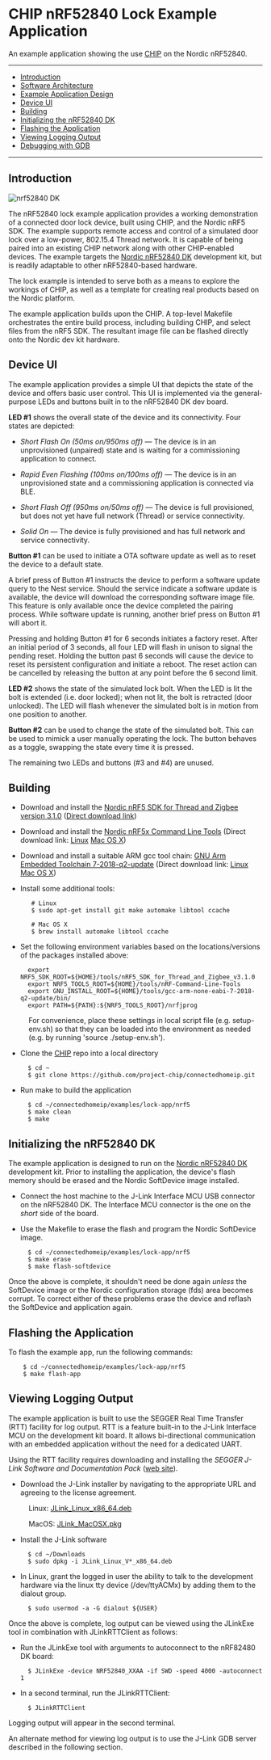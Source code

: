 # CHIP nRF52840 Lock Example Application

An example application showing the use [CHIP](https://github.com/project-chip/connectedhomeip) on the Nordic nRF52840.

<hr>

* [Introduction](#intro)
* [Software Architecture](#software-architecture)
* [Example Application Design](#example-app-design)
* [Device UI](#device-ui)
* [Building](#building)
* [Initializing the nRF52840 DK](#initializing)
* [Flashing the Application](#flashing)
* [Viewing Logging Output](#view-logging)
* [Debugging with GDB](#debugging)

<hr>

<a name="intro"></a>

## Introduction

![nrf52840 DK](doc/images/nrf52840-dk.jpg)

The nRF52840 lock example application provides a working demonstration of a connected door lock device, built using CHIP, and the Nordic nRF5 SDK. The example supports remote access and control of a simulated door lock over a low-power, 802.15.4 Thread network.  It is capable of being paired into an existing CHIP network along with other CHIP-enabled devices. The example targets the [Nordic nRF52840 DK](https://www.nordicsemi.com/Software-and-Tools/Development-Kits/nRF52840-DK) development kit, but is readily adaptable to other nRF52840-based hardware. 

The lock example is intended to serve both as a means to explore the workings of CHIP, as well as a template for creating real products based on the Nordic platform. 

The example application builds upon the CHIP. A top-level Makefile orchestrates the entire build process, including building CHIP, and select files from the nRF5 SDK.  The resultant image file  can be flashed directly onto the Nordic dev kit hardware.

<a name="device-ui"></a>

## Device UI

The example application provides a simple UI that depicts the state of the device and offers basic user control.  This UI is implemented via the general-purpose
LEDs and buttons built in to the nRF52840 DK dev board.

**LED #1** shows the overall state of the device and its connectivity.  Four states are depicted:

- *Short Flash On (50ms on/950ms off)* &mdash; The device is in an unprovisioned (unpaired) state and is waiting for a commissioning application to connect.


- *Rapid Even Flashing (100ms on/100ms off)* &mdash; The device is in an unprovisioned state and a commissioning application is connected via BLE.


- *Short Flash Off (950ms on/50ms off)* &mdash; The device is full provisioned, but does not yet have full network (Thread) or service connectivity.


- *Solid On* &mdash; The device is fully provisioned and has full network and service connectivity.


**Button #1** can be used to initiate a OTA software update as well as to reset the device to a default state. 

A brief press of Button #1 instructs the device to perform a software update query to the Nest service.  Should the service indicate a software update is  available, the device
will download the corresponding software image file.  This feature is only available once the device completed the pairing process. While software update is running, another brief press on Button #1 will abort it.

Pressing and holding Button #1 for 6 seconds initiates a factory reset.  After an initial period of 3 seconds, all four LED will flash in unison to signal the pending reset.  Holding the button past 6 seconds
will cause the device to reset its persistent configuration and initiate a reboot.  The reset action can be cancelled by releasing the button at any point before the 6 second limit.

**LED #2** shows the state of the simulated lock bolt.  When the LED is lit the bolt is extended (i.e. door locked); when not lit, the bolt is retracted (door unlocked).  The LED will flash whenever the simulated bolt is in motion from one position to another.

**Button #2** can be used to change the state of the simulated bolt.  This can be used to mimick a user manually operating the lock.  The button behaves as a toggle, swapping the state every time it is pressed.

The remaining two LEDs and buttons (#3 and #4) are unused.


<a name="building"></a>

## Building

* Download and install the [Nordic nRF5 SDK for Thread and Zigbee version 3.1.0](https://www.nordicsemi.com/Software-and-Tools/Software/nRF5-SDK-for-Thread-and-Zigbee)
([Direct download link](https://www.nordicsemi.com/-/media/Software-and-other-downloads/SDKs/nRF5-SDK-for-Thread/nRF5-SDK-for-Thread-and-Zigbee/nRF5SDKforThreadandZigbeev310c7c4730.zip)) 


* Download and install the [Nordic nRF5x Command Line Tools](https://www.nordicsemi.com/Software-and-Tools/Development-Tools/nRF-Command-Line-Tools/Download)
(Direct download link: 
[Linux](https://www.nordicsemi.com/-/media/Software-and-other-downloads/Desktop-software/nRF-command-line-tools/sw/Versions-10-x-x/nRFCommandLineTools1030Linuxamd64tar.gz) 
[Mac OS X](https://www.nordicsemi.com/-/media/Software-and-other-downloads/Desktop-software/nRF-command-line-tools/sw/Versions-10-x-x/nRF-Command-Line-Tools_10_3_0_OSX.tar))


* Download and install a suitable ARM gcc tool chain: [GNU Arm Embedded Toolchain 7-2018-q2-update](https://developer.arm.com/tools-and-software/open-source-software/developer-tools/gnu-toolchain/gnu-rm/downloads)
(Direct download link: 
[Linux](https://developer.arm.com/-/media/Files/downloads/gnu-rm/7-2018q2/gcc-arm-none-eabi-7-2018-q2-update-linux.tar.bz2) 
[Mac OS X](https://developer.arm.com/-/media/Files/downloads/gnu-rm/7-2018q2/gcc-arm-none-eabi-7-2018-q2-update-mac.tar.bz2)) 


* Install some additional tools:

         # Linux
         $ sudo apt-get install git make automake libtool ccache
         
         # Mac OS X
         $ brew install automake libtool ccache

* Set the following environment variables based on the locations/versions of the packages installed above:

        export NRF5_SDK_ROOT=${HOME}/tools/nRF5_SDK_for_Thread_and_Zigbee_v3.1.0
        export NRF5_TOOLS_ROOT=${HOME}/tools/nRF-Command-Line-Tools
        export GNU_INSTALL_ROOT=${HOME}/tools/gcc-arm-none-eabi-7-2018-q2-update/bin/
        export PATH=${PATH}:${NRF5_TOOLS_ROOT}/nrfjprog

<p style="margin-left: 40px">For convenience, place these settings in local script file (e.g. setup-env.sh) so that they can be loaded into the environment as needed (e.g. by running 'source ./setup-env.sh').</p> 

* Clone the [CHIP](https://github.com/project-chip/connectedhomeip) repo into a local directory

        $ cd ~ 
        $ git clone https://github.com/project-chip/connectedhomeip.git


* Run make to build the application

        $ cd ~/connectedhomeip/examples/lock-app/nrf5
        $ make clean
        $ make


<a name="initializing"></a>

## Initializing the nRF52840 DK

The example application is designed to run on the [Nordic nRF52840 DK](https://www.nordicsemi.com/Software-and-Tools/Development-Kits/nRF52840-DK) development kit.  Prior to installing
the application, the device's flash memory should be erased and the Nordic SoftDevice image installed.

* Connect the host machine to the J-Link Interface MCU USB connector on the nRF52840 DK.  The Interface MCU connector is the one on the *short* side of the board.


* Use the Makefile to erase the flash and program the Nordic SoftDevice image.

        $ cd ~/connectedhomeip/examples/lock-app/nrf5
        $ make erase
        $ make flash-softdevice

Once the above is complete, it shouldn't need be done again *unless* the SoftDevice image or the Nordic configuration storage (fds) area becomes corrupt.  To correct either of these problems
erase the device and reflash the SoftDevice and application again.


<a name="flashing"></a>

## Flashing the Application

To flash the example app, run the following commands:

        $ cd ~/connectedhomeip/examples/lock-app/nrf5
        $ make flash-app


<a name="view-logging"></a>

## Viewing Logging Output

The example application is built to use the SEGGER Real Time Transfer (RTT) facility for log output.  RTT is a feature built-in to the J-Link Interface MCU on the development kit board.
It allows bi-directional communication with an embedded application without the need for a dedicated UART.

Using the RTT facility requires downloading and installing the *SEGGER J-Link Software and Documentation Pack* ([web site](https://www.segger.com/downloads/jlink#J-LinkSoftwareAndDocumentationPack)).

* Download the J-Link installer by navigating to the appropriate URL and agreeing to the license agreement. 

<p style="margin-left: 40px">Linux: <a href="https://www.segger.com/downloads/jlink/JLink_Linux_x86_64.deb">JLink_Linux_x86_64.deb</a></p>
<p style="margin-left: 40px">MacOS: <a href="https://www.segger.com/downloads/jlink/JLink\_MacOSX.pkg">JLink_MacOSX.pkg</a></p>

* Install the J-Link software

        $ cd ~/Downloads
        $ sudo dpkg -i JLink_Linux_V*_x86_64.deb


* In Linux, grant the logged in user the ability to talk to the development hardware via the linux tty device (/dev/ttyACMx) by adding them to the dialout group.

        $ sudo usermod -a -G dialout ${USER} 

Once the above is complete, log output can be viewed using the JLinkExe tool in combination with JLinkRTTClient as follows:

* Run the JLinkExe tool with arguments to autoconnect to the nRF82480 DK board:

        $ JLinkExe -device NRF52840_XXAA -if SWD -speed 4000 -autoconnect 1

* In a second terminal, run the JLinkRTTClient:

        $ JLinkRTTClient

Logging output will appear in the second terminal.

An alternate method for viewing log output is to use the J-Link GDB server described in the following section. 
